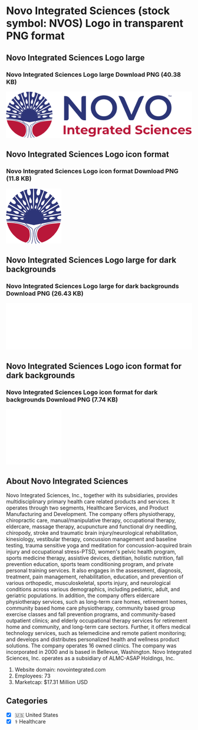 # Novo Integrated Sciences (stock symbol: NVOS) Logo in transparent PNG format

## Novo Integrated Sciences Logo large

### Novo Integrated Sciences Logo large Download PNG (40.38 KB)

![Novo Integrated Sciences Logo large Download PNG (40.38 KB)](/img/orig/NVOS_BIG-ad8b4be0.png)

## Novo Integrated Sciences Logo icon format

### Novo Integrated Sciences Logo icon format Download PNG (11.8 KB)

![Novo Integrated Sciences Logo icon format Download PNG (11.8 KB)](/img/orig/NVOS-01aa458a.png)

## Novo Integrated Sciences Logo large for dark backgrounds

### Novo Integrated Sciences Logo large for dark backgrounds Download PNG (26.43 KB)

![Novo Integrated Sciences Logo large for dark backgrounds Download PNG (26.43 KB)](/img/orig/NVOS_BIG.D-3b71b73e.png)

## Novo Integrated Sciences Logo icon format for dark backgrounds

### Novo Integrated Sciences Logo icon format for dark backgrounds Download PNG (7.74 KB)

![Novo Integrated Sciences Logo icon format for dark backgrounds Download PNG (7.74 KB)](/img/orig/NVOS.D-9230a4a3.png)

## About Novo Integrated Sciences

Novo Integrated Sciences, Inc., together with its subsidiaries, provides multidisciplinary primary health care related products and services. It operates through two segments, Healthcare Services, and Product Manufacturing and Development. The company offers physiotherapy, chiropractic care, manual/manipulative therapy, occupational therapy, eldercare, massage therapy, acupuncture and functional dry needling, chiropody, stroke and traumatic brain injury/neurological rehabilitation, kinesiology, vestibular therapy, concussion management and baseline testing, trauma sensitive yoga and meditation for concussion-acquired brain injury and occupational stress-PTSD, women's pelvic health program, sports medicine therapy, assistive devices, dietitian, holistic nutrition, fall prevention education, sports team conditioning program, and private personal training services. It also engages in the assessment, diagnosis, treatment, pain management, rehabilitation, education, and prevention of various orthopedic, musculoskeletal, sports injury, and neurological conditions across various demographics, including pediatric, adult, and geriatric populations. In addition, the company offers eldercare physiotherapy services, such as long-term care homes, retirement homes, community based home care physiotherapy, community based group exercise classes and fall prevention programs, and community-based outpatient clinics; and elderly occupational therapy services for retirement home and community, and long-term care sectors. Further, it offers medical technology services, such as telemedicine and remote patient monitoring; and develops and distributes personalized health and wellness product solutions. The company operates 16 owned clinics. The company was incorporated in 2000 and is based in Bellevue, Washington. Novo Integrated Sciences, Inc. operates as a subsidiary of ALMC-ASAP Holdings, Inc.

1. Website domain: novointegrated.com
2. Employees: 73
3. Marketcap: $17.31 Million USD


## Categories
- [x] 🇺🇸 United States
- [x] ⚕️ Healthcare
